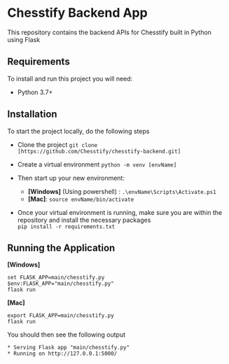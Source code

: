 
**Chesstify Backend App**  
===  
  
This repository contains the backend APIs for Chesstify built in Python using Flask  
  
**Requirements**  
---  
To install and run this project you will need:  
- Python 3.7+  
  
Installation
---  
To start the project locally, do the following steps
  
-  Clone the project
 `git clone  [https://github.com/Chesstify/chesstify-backend.git]`
 
- Create a virtual environment
`python -m venv [envName]  `
  
- Then start up your new environment:  
   - **[Windows]** (Using powershell) :  `.\envName\Scripts\Activate.ps1`
	- **[Mac]**:    `source envName/bin/activate`  
  
- Once your virtual environment is running, make sure you are within the repository and install the necessary packages  
`pip install -r requirements.txt`

Running the Application
---

**[Windows]**

	set FLASK_APP=main/chesstify.py
	$env:FLASK_APP="main/chesstify.py"
	flask run
	
**[Mac]**

	export FLASK_APP=main/chesstify.py
	flask run


You should then see the following output
```
* Serving Flask app "main/chesstify.py"
* Running on http://127.0.0.1:5000/
```

